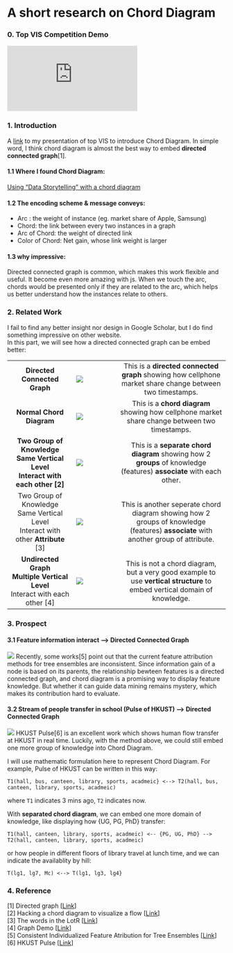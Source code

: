 # A short research on Chord Diagram
### 0. Top VIS Competition Demo
<iframe class="blog__specific_iframe blog__article_width" src="https://sysu-zjw.github.io/5005TopVIS/" name="Phone Brand Switching" frameborder="0" marginwidth="0px" marginheight="0px" scrolling="no" align="middle"></iframe>



### 1. Introduction
A [link](https://sysu-zjw.github.io/5005TopVIS/) to my presentation of top VIS to introduce Chord Diagram. 
In simple word, I think chord diagram is almost the best way to embed **directed connected graph**[1]. 
#### 1.1 Where I found Chord Diagram: 
[Using “Data Storytelling” with a chord diagram](https://www.visualcinnamon.com/portfolio/phone-brand-switching)

#### 1.2 The encoding scheme  & message conveys:
- Arc : the weight of instance (eg. market share of Apple, Samsung) 
- Chord: the link between every two instances in a graph
- Arc of Chord: the weight of directed link
- Color of Chord: Net gain, whose link weight is larger

#### 1.3 why impressive:
Directed connected graph is common, which makes this work flexible and useful. It become even more amazing with js. When we touch the arc, chords would be presented only if they are related to the arc, which helps us better understand how the instances relate to others.

### 2. Related Work
I fail to find any better insight nor design in Google Scholar, but I do find something impressive on other website. \
In this part, we will see how a directed connected graph can be embed better:

<table border=0 >
        <tr>
            <td width="30%" align="middle" valign="middle">
                <b> Directed Connected Graph </b>
            </td>
            <td width="20%"> <img src="https://github.com/sysu-zjw/MSBD-2018Fall/blob/master/img/5005Eassy/5005E1.png">
            </td>
            <td width="50%" align="middle" valign="middle">
                This is a <b>directed connected graph</b> showing how cellphone market share change between two timestamps.
            </td>
        </tr>
        <tr>
            <td width="30%" align="middle" valign="middle">
                <b> Normal Chord Diagram </b>
            </td>
            <td width="20%"> 
                <a href="https://sysu-zjw.github.io/5005TopVIS/">
                <img src="https://github.com/sysu-zjw/MSBD-2018Fall/blob/master/img/5005Pre.png">
            </td>
            <td width="50%" align="middle" valign="middle">
                This is a <b>chord diagram</b> showing how cellphone market share change between two timestamps.
            </td>
        </tr>
        <tr>
            <td  width="30%" align="middle" valign="middle">  
                <b> Two Group of Knowledge </b>   <br /> 
                <b> Same Vertical Level </b>   <br />
                <b> Interact with each other [2] </b>   <br />  
            </td>
            <td width="20%"> <a href="https://www2.deloitte.com/nl/nl/pages/deloitte-analytics/articles/onderwijs-resultaten-2015-state-of-the-state.html"> <img src="https://github.com/sysu-zjw/MSBD-2018Fall/blob/master/img/5005Eassy/5005E2.png">
            </td>
        <td width="50%" align="middle" valign="middle">
                This is a <b>separate chord diagram</b>  showing how 2 <b>groups</b> of knowledge (features) <b>associate</b> with each other.
            </td>
        </tr>
        <tr>
            <td  width="30%" align="middle" valign="middle">  
                Two Group of Knowledge   <br /> 
                Same Vertical Level   <br />
                Interact with other <b>Attribute</b> [3]   <br />  
            </td>
            <td width="20%"> <a href="https://www.visualcinnamon.com/portfolio/words-lord-of-the-rings"> 
            <img src="https://github.com/sysu-zjw/MSBD-2018Fall/blob/master/img/5005Eassy/5005E3.png">
            </td>
            <td width="50%" align="middle" valign="middle">
                This is another seperate chord diagram showing how 2 groups of knowledge (features) <b>associate</b> with another group of attribute.
            </td>
        </tr>
        <tr>
            <td  width="30%" align="middle" valign="middle">  
                <b> Undirected Graph </b>   <br /> 
                <b> Multiple Vertical Level </b>   <br />
                 Interact with each other [4]  <br />  
            </td>
            <td width="20%"> <a href="http://vis.cse.ust.hk/demos/ust/"> 
            <img src="https://github.com/sysu-zjw/MSBD-2018Fall/blob/master/img/5005Eassy/5005E4.png">
            </td>
            <td width="50%" align="middle" valign="middle">
                This is not a chord diagram, but a very good example to use <b>vertical structure</b> to embed vertical domain of knowledge.
            </td>
        </tr>
</table>

### 3. Prospect
#### 3.1 Feature information interact --> Directed Connected Graph
<img src="https://github.com/sysu-zjw/MSBD-2018Fall/blob/master/img/5005Eassy/5005E5.png">
Recently, some works[5] point out that the current feature attribution methods for tree ensembles are inconsistent. Since information gain of a node is based on its parents, the relationship bewteen features is a directed connected graph, and chord diagram is a promising way to display feature knowledge. But whether it can guide data mining remains mystery, which makes its contribution hard to evaluate. 

#### 3.2 Stream of people transfer in school (Pulse of HKUST) --> Directed Connected Graph
<img src="https://github.com/sysu-zjw/MSBD-2018Fall/blob/master/img/5005Eassy/5005E6.png">
HKUST Pulse[6] is an excellent work which shows human flow transfer at HKUST in real time. Luckily, with the method above, we could still embed one more group of knowledge into Chord Diagram.<br/>

I will use mathematic formulation here to represent Chord Diagram. For example, Pulse of HKUST can be written in this way: <br/>

`T1(hall, bus, canteen, library, sports, acadmeic} <--> T2(hall, bus, canteen, library, sports, acadmeic)`  <br/>

where `T1` indicates 3 mins ago, `T2` indicates now.<br/>

With <b>separated chord diagram</b>, we can embed one more domain of knowledge, like displaying how {UG, PG, PhD} transfer: <br/>

`T1(hall, canteen, library, sports, acadmeic) <-- {PG, UG, PhD} --> T2(hall, canteen, library, sports, acadmeic)`  <br/>

or how people in different floors of library travel at lunch time, and we can indicate the availablity by hill:<br/>

`T(lg1, lg7, Mc) <--> T(lg1, lg3, lg4} `  <br/>




### 4. Reference
[1] Directed graph [[Link](https://en.wikipedia.org/wiki/Directed_graph)]\
[2] Hacking a chord diagram to visualize a flow [[Link](https://www.visualcinnamon.com/2015/08/stretched-chord.html)]\
[3] The words in the LotR [[Link](https://www.visualcinnamon.com/portfolio/words-lord-of-the-rings)]\
[4] Graph Demo [[Link](http://vis.cse.ust.hk/demos/ust/)]\
[5] Consistent Individualized Feature Atribution for Tree Ensembles [[Link](https://arxiv.org/pdf/1802.03888.pdf)]\
[6] HKUST Pulse [[Link](http://vis.cse.ust.hk/groups/pulse/)]